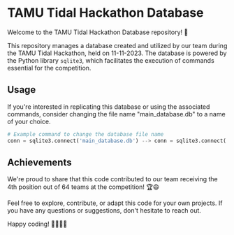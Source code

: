 # TAMU Tidal Hackathon Database

Welcome to the TAMU Tidal Hackathon Database repository! 🚀

This repository manages a database created and utilized by our team during the TAMU Tidal Hackathon, held on 11-11-2023. The database is powered by the Python library `sqlite3`, which facilitates the execution of commands essential for the competition.

## Usage

If you're interested in replicating this database or using the associated commands, consider changing the file name "main_database.db" to a name of your choice.

```python
# Example command to change the database file name
conn = sqlite3.connect('main_database.db') --> conn = sqlite3.connect('your_database_name.db')
```

## Achievements

We're proud to share that this code contributed to our team receiving the 4th position out of 64 teams at the competition! 🏆😄

Feel free to explore, contribute, or adapt this code for your own projects. If you have any questions or suggestions, don't hesitate to reach out.

Happy coding! 👩‍💻👨‍💻

